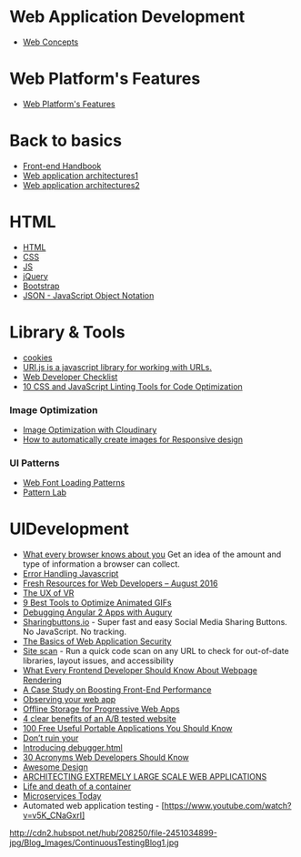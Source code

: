 # Web Application Development

* [Web Concepts](https://github.com/ramyrams/WebAppDevelopment/blob/master/WebBasicConcepts.md)

# Web Platform's Features
* [Web Platform's Features](https://paulirish.github.io/web-feature-availability/)

# Back to basics
* [Front-end Handbook](https://www.gitbook.com/book/frontendmasters/front-end-handbook/details)
* [Web application architectures1](http://blog.octo.com/en/new-web-application-architectures-and-impacts-for-enterprises-1/)
* [Web application architectures2](http://blog.octo.com/en/new-web-application-architectures-and-impacts-for-enterprises-2/)

# HTML
* [HTML](https://github.com/ramyrams/WebAppDevelopment/blob/master/html.md)
* [CSS](https://github.com/ramyrams/WebAppDevelopment/blob/master/css.md)
* [JS](https://github.com/ramyrams/WebAppDevelopment/blob/master/javascript/javascript.md)
* [jQuery](https://github.com/ramyrams/WebAppDevelopment/blob/master/jquery.md)
* [Bootstrap](https://github.com/ramyrams/WebAppDevelopment/blob/master/Bootstrap.md)
* [JSON - JavaScript Object Notation](http://json.com/)

# Library & Tools
* [cookies](https://github.com/franciscop/cookies.js)
* [URI.js is a javascript library for working with URLs.](http://medialize.github.io/URI.js/)
* [Web Developer Checklist](http://webdevchecklist.com/)
* [10 CSS and JavaScript Linting Tools for Code Optimization](http://www.hongkiat.com/blog/code-optimization-css-js-linting-tools/)

### Image Optimization
* [Image Optimization with Cloudinary](https://davidwalsh.name/image-optimization-cloudinary)
* [How to automatically create images for Responsive design](http://cloudinary.com/blog/how_to_automatically_create_images_for_responsive_design)
 
### UI Patterns
* [Web Font Loading Patterns](https://www.bramstein.com/writing/web-font-loading-patterns.html)
* [Pattern Lab](http://patternlab.io/)


# UIDevelopment
* [What every browser knows about you](http://webkay.robinlinus.com/) Get an idea of the amount and type of information a browser can collect.
* [Error Handling Javascript](http://www.sitepoint.com/proper-error-handling-javascript/)
* [Fresh Resources for Web Developers – August 2016](http://www.hongkiat.com/blog/designers-developers-monthly-08-2016/)
* [The UX of VR](http://www.uxofvr.com/)
* [9 Best Tools to Optimize Animated GIFs](http://www.hongkiat.com/blog/tools-to-optimize-animating-gifs/)
* [Debugging Angular 2 Apps with Augury](https://scotch.io/tutorials/debugging-angular-2-apps-with-augury)
* [Sharingbuttons.io](http://sharingbuttons.io) - Super fast and easy Social Media Sharing Buttons. No JavaScript. No tracking.
* [The Basics of Web Application Security](http://martinfowler.com/articles/web-security-basics.html)
* [Site scan](https://developer.microsoft.com/en-us/microsoft-edge/tools/staticscan/) - Run a quick code scan on any URL to check for out-of-date libraries, layout issues, and accessibility
* [What Every Frontend Developer Should Know About Webpage Rendering](http://frontendbabel.info/articles/webpage-rendering-101/)
* [A Case Study on Boosting Front-End Performance](https://css-tricks.com/case-study-boosting-front-end-performance/)
* [Observing your web app](https://ericbidelman.tumblr.com/post/149032341876/observing-your-web-app)
* [Offline Storage for Progressive Web Apps](https://medium.com/dev-channel/offline-storage-for-progressive-web-apps-70d52695513c#.1euqp5h2x)
* [4 clear benefits of an A/B tested website](http://www.webdesignerdepot.com/2016/08/4-clear-benefits-of-an-ab-tested-website/)
* [100 Free Useful Portable Applications You Should Know](http://www.hongkiat.com/blog/70-free-useful-portable-applications-you-should-know/)
* [Don’t ruin your](https://medium.freecodecamp.com/you-need-to-stop-making-these-6-mistakes-with-your-img-s-e242c02d14be#.tulp9wvw6)
* [Introducing debugger.html](https://hacks.mozilla.org/2016/09/introducing-debugger-html/)
* [30 Acronyms Web Developers Should Know](http://www.hongkiat.com/blog/web-dev-acronyms/)
* [Awesome Design](https://github.com/gztchan/awesome-design)
* [ARCHITECTING EXTREMELY LARGE SCALE WEB APPLICATIONS](https://www.linkedin.com/pulse/architecting-extremely-large-scale-web-applications-panduranga)
* [Life and death of a container](https://medium.com/@lherrera/life-and-death-of-a-container-146dfc62f808#.qivi1x8ns)
* [Microservices Today](https://dzone.com/articles/microservices-today)
* Automated web application testing - [https://www.youtube.com/watch?v=v5K_CNaGxrI]

http://cdn2.hubspot.net/hub/208250/file-2451034899-jpg/Blog_Images/ContinuousTestingBlog1.jpg




